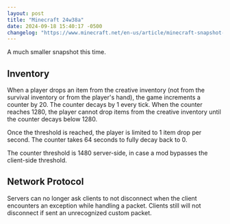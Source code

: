 ```yaml
---
layout: post
title: "Minecraft 24w38a"
date: 2024-09-18 15:40:17 -0500
changelog: "https://www.minecraft.net/en-us/article/minecraft-snapshot-24w38a"
---
```


A much smaller snapshot this time.

## Inventory

When a player drops an item from the creative inventory (not from the survival inventory or from the player's hand), the game increments a counter by 20. The counter decays by 1 every tick. When the counter reaches 1280, the player cannot drop items from the creative inventory until the counter decays below 1280.

Once the threshold is reached, the player is limited to 1 item drop per second. The counter takes 64 seconds to fully decay back to 0.

The counter threshold is 1480 server-side, in case a mod bypasses the client-side threshold.

## Network Protocol

Servers can no longer ask clients to not disconnect when the client encounters an exception while handling a packet. Clients still will not disconnect if sent an unrecognized custom packet.

